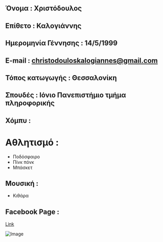 

## Όνομα : Χριστόδουλος
## Επίθετο : Καλογιάννης
## Ημερομηνία Γέννησης : 14/5/1999
## E-mail : christodouloskalogiannes@gmail.com
## Τόπος κατωγωγής : Θεσσαλονίκη

## Σπουδές : Ιόνιο Πανεπιστήμιο τμήμα πληροφορικής




 ## Χόμπυ :
 
 # Αθλητισμό :
- Ποδόσφαιρο
- Πίνκ πόνκ
- Μπάσκετ

## Μουσική :
- Κιθάρα

## Facebook Page :

[Link](https://el-gr.facebook.com/xristodoulos.kalogiannis) 

![Image](src)
```
